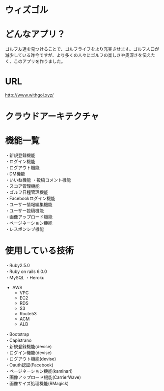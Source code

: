 # ウィズゴル

# どんなアプリ？
ゴルフ友達を見つけることで、ゴルフライフをより充実させます。ゴルフ人口が減少している昨今ですが、より多くの人々にゴルフの楽しさや奥深さを伝えたく、このアプリを作りました。

# URL 
http://www.withgol.xyz/

# クラウドアーキテクチャ

# 機能一覧
  ・新規登録機能  
  ・ログイン機能  
  ・ログアウト機能  
  ・DM機能  
  ・いいね機能
  ・投稿コメント機能  
  ・スコア管理機能  
  ・ゴルフ日程管理機能  
  ・Facebookログイン機能  
  ・ユーザー情報編集機能  
  ・ユーザー投稿機能  
  ・画像アップロード機能  
  ・ページネーション機能  
  ・レスポンシブ機能  

# 使用している技術
  ・Ruby2.5.0  
  ・Ruby on rails 6.0.0   
  ・MySQL 
  ・Heroku  
  * AWS  
     * VPC
     * EC2  
     * RDS  
     * S3  
     * Route53  
     * ACM  
     * ALB
     
     
  ・Bootstrap  
  ・Capistrano  
  ・新規登録機能(devise)     
  ・ログイン機能(devise)  
  ・ログアウト機能(devise)  
  ・Oauth認証(Facebook)  
  ・ページネーション機能(kaminari)  
  ・画像アップロード機能(CarrierWave)  
  ・画像サイズ処理機能(RMagick)  
